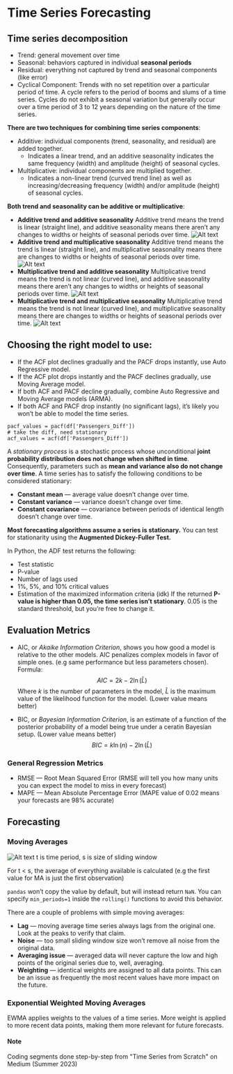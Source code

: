 
# Time Series Forecasting

## Time series decomposition
* Trend: general movement over time
* Seasonal: behaviors captured in individual __seasonal periods__
* Residual: everything not captured by trend and seasonal components (like error)
* Cyclical Component: Trends with no set repetition over a particular period of time. A cycle refers to the period of booms and slums of a time series. Cycles do not exhibit a seasonal variation but generally occur over a time period of 3 to 12 years depending on the nature of the time series.

__There are two techniques for combining time series components__:
* Additive: individual components (trend, seasonality, and residual) are added together.
    * Indicates a linear trend, and an additive seasonality indicates the same frequency (width) and amplitude (height) of seasonal cycles.
* Multiplicative: individual components are multiplied together.
    * Indicates a non-linear trend (curved trend line) as well as increasing/decreasing frequency (width) and/or amplitude (height) of seasonal cycles.

__Both trend and seasonality can be additive or multiplicative__:
* __Additive trend and additive seasonality__
Additive trend means the trend is linear (straight line), and additive seasonality means there aren’t any changes to widths or heights of seasonal periods over time.
![Alt text](https://miro.medium.com/v2/resize%3Afit%3A1400/format%3Awebp/1%2AHR0qLWq-u9JEJFJLaY5peg.jpeg)
* __Additive trend and multiplicative seasonality__
Additive trend means the trend is linear (straight line), and multiplicative seasonality means there are changes to widths or heights of seasonal periods over time.
![Alt text](https://miro.medium.com/v2/resize%3Afit%3A1400/format%3Awebp/1%2AMWBqxLG-DWlEIr8ZXuBg_g.jpeg)
* __Multiplicative trend and additive seasonality__
Multiplicative trend means the trend is not linear (curved line), and additive seasonality means there aren’t any changes to widths or heights of seasonal periods over time.
![Alt text](https://miro.medium.com/v2/resize%3Afit%3A1400/format%3Awebp/1%2A-v7RvOBvBA_vev0p5yG8hw.jpeg)
* __Multiplicative trend and multiplicative seasonality__
Multiplicative trend means the trend is not linear (curved line), and multiplicative seasonality means there are changes to widths or heights of seasonal periods over time.
![Alt text](https://miro.medium.com/v2/resize%3Afit%3A1400/format%3Awebp/1%2AdeKww-e91qLJUQX2T9rapQ.jpeg)

## Choosing the right model to use:
* If the ACF plot declines gradually and the PACF drops instantly, use Auto Regressive model.
* If the ACF plot drops instantly and the PACF declines gradually, use Moving Average model.
* If both ACF and PACF decline gradually, combine Auto Regressive and Moving Average models (ARMA).
* If both ACF and PACF drop instantly (no significant lags), it’s likely you won’t be able to model the time series.

```
pacf_values = pacf(df['Passengers_Diff'])
# take the diff, need stationary
acf_values = acf(df['Passengers_Diff'])
```

A _stationary process_ is a stochastic process whose unconditional __joint probability distribution does not change when shifted in time__. Consequently, parameters such as __mean and variance also do not change over time__.
A time series has to satisfy the following conditions to be considered stationary:
* __Constant mean__ — average value doesn’t change over time.
* __Constant variance__ — variance doesn’t change over time.
* __Constant covariance__ — covariance between periods of identical length doesn’t change over time.

<strong>Most forecasting algorithms assume a series is stationary.</strong>
You can test for stationarity using the <strong>Augmented Dickey-Fuller Test.</strong>

In Python, the ADF test returns the following:
* Test statistic
* P-value
* Number of lags used
* 1%, 5%, and 10% critical values
* Estimation of the maximized information criteria (idk)
If the returned __P-value is higher than 0.05, the time series isn’t stationary__. 0.05 is the standard threshold, but you’re free to change it.

## Evaluation Metrics
* AIC, or _Akaike Information Criterion_, shows you how good a model is relative to the other models. AIC penalizes complex models in favor of simple ones. (e.g same performance but less parameters chosen). Formula: $$AIC=2k-2\ln(\hat{L})$$ Where $k$ is the number of parameters in the model, $\hat{L}$ is the maximum value of the likelihood function for the model. (Lower value means better)

* BIC, or _Bayesian Information Criterion_, is an estimate of a function of the posterior probability of a model being true under a ceratin Bayesian setup. (Lower value means better) $$BIC = k\ln(n)-2\ln(\hat{L})$$

### General Regression Metrics
* RMSE — Root Mean Squared Error (RMSE will tell you how many units you can expect the model to miss in every forecast)
* MAPE — Mean Absolute Percentage Error (MAPE value of 0.02 means your forecasts are 98% accurate)

## Forecasting
### Moving Averages
![Alt text](https://miro.medium.com/v2/resize%3Afit%3A1168/format%3Awebp/1%2AswwgajGfXIEqSNdiRQKigg.png)
t is time period, s is size of sliding window

For t < s, the average of everything available is calculated (e.g the first value for MA is just the first observation)

`pandas` won’t copy the value by default, but will instead return `NaN`. You can specify `min_periods=1` inside the `rolling()` functions to avoid this behavior.

There are a couple of problems with simple moving averages:

* __Lag__ — moving average time series always lags from the original one. Look at the peaks to verify that claim.
* __Noise__ — too small sliding window size won’t remove all noise from the original data.
* __Averaging issue__ — averaged data will never capture the low and high points of the original series due to, well, averaging.
* __Weighting__ — identical weights are assigned to all data points. This can be an issue as frequently the most recent values have more impact on the future.

### Exponential Weighted Moving Averages
EWMA applies weights to the values of a time series. More weight is applied to more recent data points, making them more relevant for future forecasts.

#### Note
Coding segments done step-by-step from "Time Series from Scratch" on Medium (Summer 2023)
